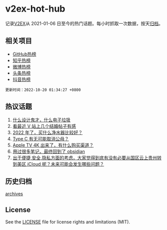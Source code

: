 # v2ex-hot-hub

 记录[V2EX](https://www.v2ex.com/)从 2021-01-06 日至今的热门话题。每小时抓取一次数据，按天[归档](archives)。
 
 ## 相关项目

- [GitHub热榜](https://github.com/lonnyzhang423/github-hot-hub)
- [知乎热榜](https://github.com/lonnyzhang423/zhihu-hot-hub)
- [微博热榜](https://github.com/lonnyzhang423/weibo-hot-hub)
- [头条热榜](https://github.com/lonnyzhang423/toutiao-hot-hub)
- [抖音热榜](https://github.com/lonnyzhang423/douyin-hot-hub)


 `更新时间：2022-10-20 01:34:27 +0800`

## 热议话题

1. [什么设计鬼才，什么电子垃圾](https://www.v2ex.com/t/887984)
1. [看最近 V 站上几个结婚帖子有感](https://www.v2ex.com/t/888031)
1. [2022 年了，买什么净水器比较好？](https://www.v2ex.com/t/887996)
1. [Type C 有无可能取消公母？](https://www.v2ex.com/t/888046)
1. [Apple TV 4K 出来了，有什么购买渠道？](https://www.v2ex.com/t/887994)
1. [用过很多笔记，最终回到了 obsidian](https://www.v2ex.com/t/888029)
1. [出于便捷,安全,隐私方面的考虑，大家觉得到底有没有必要从国区云上贵州转到美区 iCloud 呢？未来可能会发生哪些问题？](https://www.v2ex.com/t/888067)

## 历史归档

[archives](archives)

## License

See the [LICENSE](LICENSE) file for license rights and limitations (MIT).
